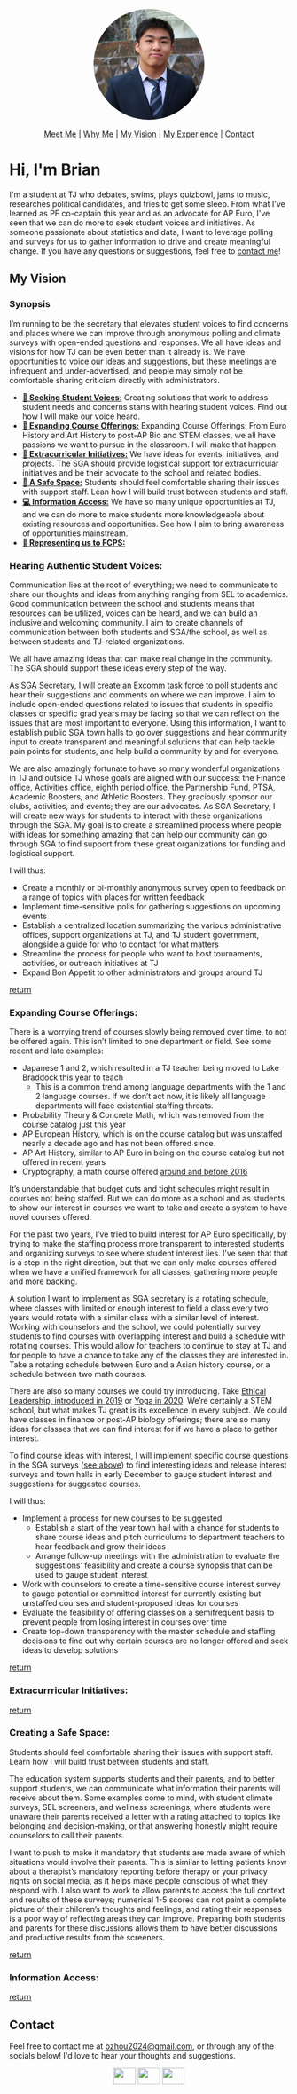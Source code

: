<p align="center"><img style="border-radius:50%" src="pfp.jpg" class="Avatar" height="200" width="200" /></p>

<p align="center"><a href="https://brianzhou.me/#hi-im-brian">Meet Me</a> | <a href="https://brianzhou.me/#why-me">Why Me</a> | <a href="https://brianzhou.me/#my-vision">My Vision</a> | <a href="">My Experience</a> | <a href="https://brianzhou.me/#contact">Contact</a></p>

# Hi, I'm Brian
I'm a student at TJ who debates, swims, plays quizbowl, jams to music, researches political candidates, and tries to get some sleep. From what I've learned as PF co-captain this year and as an advocate for AP Euro, I've seen that we can do more to seek student voices and initiatives. As someone passionate about statistics and data, I want to leverage polling and surveys for us to gather information to drive and create meaningful change. If you have any questions or suggestions, feel free to [contact me](https://brianzhou.me/#contact)!

## My Vision
### Synopsis
I’m running to be the secretary that elevates student voices to find concerns and places where we can improve through anonymous polling and climate surveys with open-ended questions and responses. We all have ideas and visions for how TJ can be even better than it already is. We have opportunities to voice our ideas and suggestions, but these meetings are infrequent and under-advertised, and people may simply not be comfortable sharing criticism directly with administrators.

- **[📣 Seeking Student Voices:](https://brianzhou.me/#hearing-authentic-student-voices)** Creating solutions that work to address student needs and concerns starts with hearing student voices. Find out how I will make our voice heard.
- **[📖 Expanding Course Offerings:](https://brianzhou.me/#expanding-course-offerings)** Expanding Course Offerings: From Euro History and Art History to post-AP Bio and STEM classes, we all have passions we want to pursue in the classroom. I will make that happen.
- **[📑 Extracurricular Initiatives:](https://brianzhou.me/#extracurricular-initiatives)** We have ideas for events, initiatives, and projects. The SGA should provide logistical support for extracurricular initiatives and be their advocate to the school and related bodies.
- **[👋 A Safe Space:](https://brianzhou.me/#creating-a-safe-space)** Students should feel comfortable sharing their issues with support staff. Lean how I will build trust between students and staff.
- **[💻 Information Access:](https://brianzhou.me/#information-access)** We have so many unique opportunities at TJ, and we can do more to make students more knowledgeable about existing resources and opportunities. See how I aim to bring awareness of opportunities mainstream.
- **[🏫 Representing us to FCPS:]()**

### Hearing Authentic Student Voices:
Communication lies at the root of everything; we need to communicate to share our thoughts and ideas from anything ranging from SEL to academics. Good communication between the school and students means that resources can be utilized, voices can be heard, and we can build an inclusive and welcoming community. I aim to create channels of communication between both students and SGA/the school, as well as between students and TJ-related organizations.

We all have amazing ideas that can make real change in the community. The SGA should support these ideas every step of the way. 

As SGA Secretary, I will create an Excomm task force to poll students and hear their suggestions and comments on where we can improve. I aim to include open-ended questions related to issues that students in specific classes or specific grad years may be facing so that we can reflect on the issues that are most important to everyone. Using this information, I want to establish public SGA town halls to go over suggestions and hear community input to create transparent and meaningful solutions that can help tackle pain points for students, and help build a community by and for everyone.

We are also amazingly fortunate to have so many wonderful organizations in TJ and outside TJ whose goals are aligned with our success: the Finance office, Activities office, eighth period office, the Partnership Fund, PTSA, Academic Boosters, and Athletic Boosters. They graciously sponsor our clubs, activities, and events; they are our advocates. As SGA Secretary, I will create new ways for students to interact with these organizations through the SGA. My goal is to create a streamlined process where people with ideas for something amazing that can help our community can go through SGA to find support from these great organizations for funding and logistical support. 

I will thus:
 - Create a monthly or bi-monthly anonymous survey open to feedback on a range of topics with places for written feedback
 - Implement time-sensitive polls for gathering suggestions on upcoming events
 - Establish a centralized location summarizing the various administrative offices, support organizations at TJ, and TJ student government, alongside a guide for who to contact for what matters
 - Streamline the process for people who want to host tournaments, activities, or outreach initiatives at TJ
 - Expand Bon Appetit to other administrators and groups around TJ

[return](https://brianzhou.me/#my-vision)

### Expanding Course Offerings:
There is a worrying trend of courses slowly being removed over time, to not be offered again. This isn’t limited to one department or field. See some recent and late examples:
 - Japanese 1 and 2, which resulted in a TJ teacher being moved to Lake Braddock this year to teach
   - This is a common trend among language departments with the 1 and 2 language courses. If we don’t act now, it is likely all language departments will face existential staffing threats.
 - Probability Theory & Concrete Math, which was removed from the course catalog just this year
 - AP European History, which is on the course catalog but was unstaffed nearly a decade ago and has not been offered since.
 - AP Art History, similar to AP Euro in being on the course catalog but not offered in recent years
 - Cryptography, a math course offered [around and before 2016](https://www.tjtoday.org/17339/showcase/semester-long-math-courses-do-not-provide-students-with-enough-time-to-learn-the-curriculum/#modal-photo)

It’s understandable that budget cuts and tight schedules might result in courses not being staffed. But we can do more as a school and as students to show our interest in courses we want to take and create a system to have novel courses offered.

For the past two years, I’ve tried to build interest for AP Euro specifically, by trying to make the staffing process more transparent to interested students and organizing surveys to see where student interest lies. I’ve seen that that is a step in the right direction, but that we can only make courses offered when we have a unified framework for all classes, gathering more people and more backing.

A solution I want to implement as SGA secretary is a rotating schedule, where classes with limited or enough interest to field a class every two years would rotate with a similar class with a similar level of interest. Working with counselors and the school, we could potentially survey students to find courses with overlapping interest and build a schedule with rotating courses. This would allow for teachers to continue to stay at TJ and for people to have a chance to take any of the classes they are interested in. Take a rotating schedule between Euro and a Asian history course, or a schedule between two math courses.

There are also so many courses we could try introducing. Take [Ethical Leadership, introduced in 2019](https://www.tjtoday.org/25453/features/taking-the-lead/#) or [Yoga in 2020](https://www.tjtoday.org/27869/news/yoga-class-offered-for-the-2020-2021-school-year/). We’re certainly a STEM school, but what makes TJ great is its excellence in every subject. We could have classes in finance or post-AP biology offerings; there are so many ideas for classes that we can find interest for if we have a place to gather interest.

To find course ideas with interest, I will implement specific course questions in the SGA surveys ([see above](https://brianzhou.me/#hearing-authentic-student-voiceshttps://brianzhou.me/#hearing-authentic-student-voices)) to find interesting ideas and release interest surveys and town halls in early December to gauge student interest and suggestions for suggested courses.

I will thus:
 - Implement a process for new courses to be suggested
   - Establish a start of the year town hall with a chance for students to share course ideas and pitch curriculums to department teachers to hear feedback and grow their ideas 
   - Arrange follow-up meetings with the administration to evaluate the suggestions’ feasibility and create a course synopsis that can be used to gauge student interest
 - Work with counselors to create a time-sensitive course interest survey to gauge potential or committed interest for currently existing but unstaffed courses and student-proposed ideas for courses
 - Evaluate the feasibility of offering classes on a semifrequent basis to prevent people from losing interest in courses over time
 - Create top-down transparency with the master schedule and staffing decisions to find out why certain courses are no longer offered and seek ideas to develop solutions

[return](https://brianzhou.me/#my-vision)

### Extracurrricular Initiatives: 

[return](https://brianzhou.me/#my-vision)

### Creating a Safe Space:
Students should feel comfortable sharing their issues with support staff. Learn how I will build trust between students and staff.

The education system supports students and their parents, and to better support students, we can communicate what information their parents will receive about them. Some examples come to mind, with student climate surveys, SEL screeners, and wellness screenings, where students were unaware their parents received a letter with a rating attached to topics like belonging and decision-making, or that answering honestly might require counselors to call their parents.

I want to push to make it mandatory that students are made aware of which situations would involve their parents. This is similar to letting patients know about a therapist’s mandatory reporting before therapy or your privacy rights on social media, as it helps make people conscious of what they respond with. I also want to work to allow parents to access the full context and results of these surveys; numerical 1-5 scores can not paint a complete picture of their children’s thoughts and feelings, and rating their responses is a poor way of reflecting areas they can improve. Preparing both students and parents for these discussions allows them to have better discussions and productive results from the screeners.

[return](https://brianzhou.me/#my-vision)

### Information Access: 


[return](https://brianzhou.me/#my-vision)

## Contact
Feel free to contact me at [bzhou2024@gmail.com](mailto:bzhou2024@gmail.com), or through any of the socials below! I'd love to hear your thoughts and suggestions.

<div align="center">
  <a href="https://linkedin.com/in/brianlzhou" target="blank"><img class="ovr" align="center" src="https://camo.githubusercontent.com/c8a9c5b414cd812ad6a97a46c29af67239ddaeae08c41724ff7d945fb4c047e5/68747470733a2f2f6564656e742e6769746875622e696f2f537570657254696e7949636f6e732f696d616765732f7376672f6c696e6b6564696e2e737667" height="30" width="40" /></a>  
  <a href="https://www.instagram.com/bzhoubz/" target="blank"><img class="ovr" align="center" src="https://camo.githubusercontent.com/c9dacf0f25a1489fdbc6c0d2b41cda58b77fa210a13a886d6f99e027adfbd358/68747470733a2f2f6564656e742e6769746875622e696f2f537570657254696e7949636f6e732f696d616765732f7376672f696e7374616772616d2e737667" height="30" width="40" /></a>  
  <a href="https://www.facebook.com/brianlzhou" target="blank"><img class="ovr" align="center" src="https://camo.githubusercontent.com/8f245234577766478eaf3ee72b0615e99bb9ef3eaa56e1c37f75692811181d5c/68747470733a2f2f6564656e742e6769746875622e696f2f537570657254696e7949636f6e732f696d616765732f7376672f66616365626f6f6b2e737667" height="30" width="40" /></a>  
</div>

